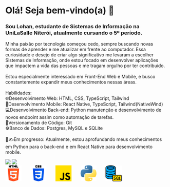 # Olá! Seja bem-vindo(a) 👋

### Sou Lohan, estudante de Sistemas de Informação na UniLaSalle Niterói, atualmente cursando o 5º período.

Minha paixão por tecnologia começou cedo, sempre buscando novas formas de aprender e me atualizar em frente ao computador. Essa curiosidade e desejo de criar algo significativo me levaram a escolher Sistemas de Informação, onde estou focado em desenvolver aplicações que impactem a vida das pessoas e me tragam orgulho por ter contribuído.
<br><br>
Estou especialmente interessado em Front-End Web e Mobile, e busco constantemente expandir meus conhecimentos nessas áreas.
<br>
<br>
Habilidades:
<br>
🌐Desenvolvimento Web: HTML, CSS, TypeScript, Tailwind
<br>
📱Desenvolvimento Mobile: React Native, TypeScript, Tailwind(NativeWind)
<br>
💻Desenvolvimento Back-end: Python manutenção e desenvolvimento de novos endpoint assim como automação de tarefas.
<br>
🎋Versionamento de Código: Git
<br>
⚙️Banco de Dados: Postgres, MySQL e SQLite
<br><br>
📓✍️Em progresso:
Atualmente, estou aprofundando meus conhecimentos em Python para o back-end e em React Native para desenvolvimento mobile.
<br>

<div>
  <img height-"180em" src="https://github-readme-stats.vercel.app/api?username=LohanConrado&show_icons=true&theme=tokyonight&include_all_commits=true&count_private=true"/>
  <img height-"180em" src="https://github-readme-stats.vercel.app/api/top-langs/?username=LohanConrado&layout=compact&langs_count=16&theme=tokyonight"/>
</div>

<div>
  <img src="html5.png" height="50em" style="display: inline-block; margin-right: 10px;">
  <span style="display: inline-block; width: 10px;"></span>
  <img src="css-3.png" height="50em" style="display: inline-block; margin-right: 10px;">
  <span style="display: inline-block; width: 10px;"></span>
  <img src="js.png" height="50em" style="display: inline-block; margin-right: 10px;">
  <span style="display: inline-block; width: 10px;"></span>
  <img src="python.png" height="50em" style="display: inline-block; margin-right: 10px;">
  <span style="display: inline-block; width: 10px;"></span>
  <img src="database.png" height="50em" style="display: inline-block;">
</div>
